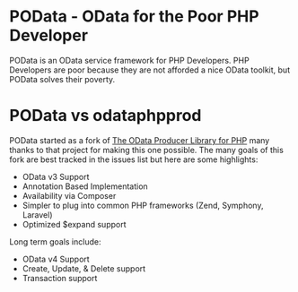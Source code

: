 POData - OData for the Poor PHP Developer
============

POData is an OData service framework for PHP Developers.  PHP Developers are poor because they are not afforded a nice OData toolkit, but POData solves their poverty.

POData vs odataphpprod
===================
POData started as a fork of [The OData Producer Library for PHP](https://github.com/MSOpenTech/odataphpprod) many thanks to that project for making this one possible.  The many goals of this fork are best tracked in the issues list but here are some highlights:

* OData v3 Support
* Annotation Based Implementation
* Availability via Composer
* Simpler to plug into common PHP frameworks (Zend, Symphony, Laravel)
* Optimized $expand support

Long term goals include:

* OData v4 Support
* Create, Update, & Delete support
* Transaction support
